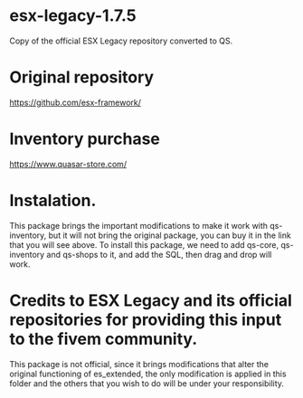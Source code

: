 # esx-legacy-1.7.5
Copy of the official ESX Legacy repository converted to QS.
# Original repository 
https://github.com/esx-framework/
# Inventory purchase 
https://www.quasar-store.com/

# Instalation.
This package brings the important modifications to make it work with qs-inventory, but it will not bring the original package, you can buy it in the link that you will see above.
To install this package, we need to add qs-core, qs-inventory and qs-shops to it, and add the SQL, then drag and drop will work.

# Credits to ESX Legacy and its official repositories for providing this input to the fivem community.
This package is not official, since it brings modifications that alter the original functioning of es_extended, the only modification is applied in this folder and the others that you wish to do will be under your responsibility.
